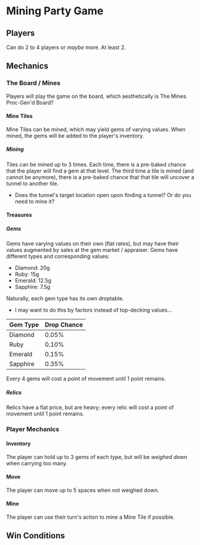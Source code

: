 # Mining Party Game

## Players
Can do 2 to 4 players or *maybe* more. At least 2.

## Mechanics

### The Board / Mines
Players will play the game on the board, which aesthetically is The Mines.
Proc-Gen'd Board?

#### Mine Tiles
Mine Tiles can be mined, which may yield gems of varying values. When mined, the gems will be added to the player's inventory.

##### Mining
Tiles can be mined up to 3 times.
Each time, there is a pre-baked chance that the player will find a gem at that level.
The third time a tile is mined (and cannot be anymore), there is a pre-baked chance that that tile will uncover a tunnel to another tile.
- Does the tunnel's target location open upon finding a tunnel? Or do you need to mine it?

#### Treasures

##### Gems
Gems have varying values on their own (flat rates), but may have their values augmented by sales at the gem market / appraiser.
Gems have different types and corresponding values:
- Diamond: 20g
- Ruby: 15g
- Emerald: 12.5g
- Sapphire: 7.5g

Naturally, each gem type has its own droptable.
- I may want to do this by factors instead of top-decking values...

| Gem Type | Drop Chance |
| -------- | ----------- |
| Diamond  |    0.05%    |
| Ruby     |    0.10%    |
| Emerald  |    0.15%    |
| Sapphire |    0.35%    |


Every 4 gems will cost a point of movement until 1 point remains.

##### Relics
Relics have a flat price, but are heavy; every relic will cost a point of movement until 1 point remains.

### Player Mechanics

#### Inventory
The player can hold up to 3 gems of each type, but will be *weighed down* when carrying too many.

#### Move
The player can move up to 5 spaces when not weighed down.

#### Mine
The player can use their turn's action to mine a Mine Tile if possible.


## Win Conditions

